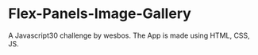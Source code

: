 # Flex-Panels-Image-Gallery
A Javascript30 challenge by wesbos. 
The App is made using HTML, CSS, JS.
